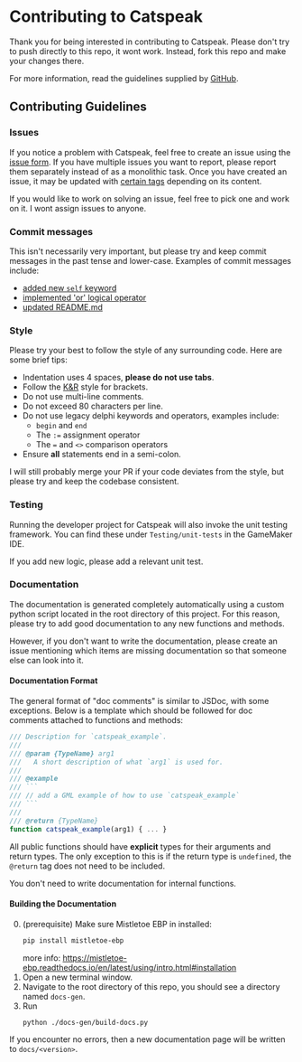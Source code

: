 # Contributing to Catspeak

Thank you for being interested in contributing to Catspeak. Please don't try to
push directly to this repo, it wont work. Instead, fork this repo and make your
changes there.

For more information, read the guidelines supplied by [GitHub](https://docs.github.com/en/get-started/quickstart/contributing-to-projects).

## Contributing Guidelines

### Issues

If you notice a problem with Catspeak, feel free to create an issue using the
[issue form](https://github.com/katsaii/catspeak-lang/issues/new). If you have
multiple issues you want to report, please report them separately instead of as
a monolithic task. Once you have created an issue, it may be updated with
[certain tags](https://github.com/katsaii/catspeak-lang/labels) depending on its
content.

If you would like to work on solving an issue, feel free to pick one and work
on it. I wont assign issues to anyone.

### Commit messages

This isn't necessarily  very important, but please try and keep commit messages
in the past tense and lower-case. Examples of commit messages include:
 - [added new `self` keyword](https://github.com/katsaii/catspeak-lang/commit/e839bac400aaf1874f4bf3e87487813a8354bff7)
 - [implemented 'or' logical operator](https://github.com/katsaii/catspeak-lang/commit/c432c6c21f53feaf7968c0e6453af548932e4844)
 - [updated README.md](https://github.com/katsaii/catspeak-lang/commit/18989abe7a8ebca0965ac1d6e77b596b0ca18340)

### Style

Please try your best to follow the style of any surrounding code. Here are some
brief tips:
 - Indentation uses 4 spaces, **please do not use tabs**.
 - Follow the [K&R](https://en.wikipedia.org/wiki/Indentation_style#K&R_style) style for brackets.
 - Do not use multi-line comments.
 - Do not exceed 80 characters per line.
 - Do not use legacy delphi keywords and operators, examples include:
   - `begin` and `end`
   - The `:=` assignment operator
   - The `=` and `<>` comparison operators
 - Ensure **all** statements end in a semi-colon.

I will still probably merge your PR if your code deviates from the style, but
please try and keep the codebase consistent.

### Testing

Running the developer project for Catspeak will also invoke the unit testing
framework. You can find these under `Testing/unit-tests` in the GameMaker IDE.

If you add new logic, please add a relevant unit test.

### Documentation

The documentation is generated completely automatically using a custom python
script located in the root directory of this project. For this reason, please
try to add good documentation to any new functions and methods.

However, if you don't want to write the documentation, please create an issue
mentioning which items are missing documentation so that someone else can look
into it.

#### Documentation Format

The general format of "doc comments" is similar to JSDoc, with some exceptions.
Below is a template which should be followed for doc comments attached to
functions and methods:
```js
/// Description for `catspeak_example`.
///
/// @param {TypeName} arg1
///   A short description of what `arg1` is used for.
///
/// @example
/// ```
/// // add a GML example of how to use `catspeak_example`
/// ```
///
/// @return {TypeName}
function catspeak_example(arg1) { ... }
```

All public functions should have **explicit** types for their arguments and
return types. The only exception to this is if the return type is `undefined`,
the `@return` tag does not need to be included.

You don't need to write documentation for internal functions.

#### Building the Documentation

0. (prerequisite) Make sure Mistletoe EBP in installed:
   ```sh
   pip install mistletoe-ebp
   ```
   more info: https://mistletoe-ebp.readthedocs.io/en/latest/using/intro.html#installation
1. Open a new terminal window.
2. Navigate to the root directory of this repo, you should see a directory named
   `docs-gen`.
3. Run
   ```sh
   python ./docs-gen/build-docs.py
   ```

If you encounter no errors, then a new documentation page will be written to
`docs/<version>`.